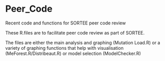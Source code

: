 # Peer_Code
Recent code and functions for SORTEE peer code review


These R.files are to facilitate peer code review as part of SORTEE.

The files are either the main analysis and graphing (Mutation Load.R) or a variety of graphing functions that help with visualisation
(MeForest.R/Distribeaut.R) or model selection (ModelChecker.R)
